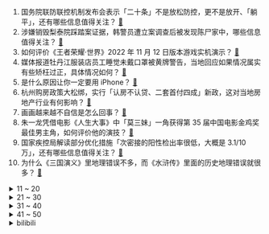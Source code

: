 1. 国务院联防联控机制发布会表示「二十条」不是放松防控，更不是放开、「躺平」，还有哪些信息值得关注？ [:link:](https://www.zhihu.com/question/566254559)
2. 涉嫌销毁梨泰院踩踏案证据，韩警员遭立案调查后被发现陈尸家中，哪些信息值得关注？ [:link:](https://www.zhihu.com/question/566045808)
3. 如何评价《王者荣耀·世界》2022 年 11 月 12 日版本游戏实机演示？ [:link:](https://www.zhihu.com/question/566285931)
4. 媒体报道牡丹江服装店员工睡觉未戴口罩被黄牌警告，当地回应如果情况属实有些矫枉过正，具体情况如何？ [:link:](https://www.zhihu.com/question/566252432)
5. 是什么原因让你一定要用 iPhone？ [:link:](https://www.zhihu.com/question/404878335)
6. 杭州购房政策大松绑，实行「认房不认贷、二套首付四成」新政，这对当地房地产行业有何影响？ [:link:](https://www.zhihu.com/question/566078237)
7. 画画越来越不自信是怎么回事？ [:link:](https://www.zhihu.com/question/518637283)
8. 朱一龙凭借电影《人生大事》中「莫三妹」一角获得第 35 届中国电影金鸡奖最佳男主角，如何评价他的演技？ [:link:](https://www.zhihu.com/question/566287053)
9. 国家疾控局解读部分优化措施「次密接的阳性检出率很低，大概是 3.1/10 万」，还有哪些信息值得关注？ [:link:](https://www.zhihu.com/question/566261507)
10. 为什么《三国演义》里地理错误不多，而《水浒传》里面的历史地理错误就很多？ [:link:](https://www.zhihu.com/question/445678567)
<details>
<summary>11 ~ 20</summary>

11. 南京男子打人事件完整视频网上曝光，老人遭鲁某推倒后多次冲向厨房被拦下，事件还有哪些细节值得关注？ [:link:](https://www.zhihu.com/question/566223577)
12. 联合国报告预计全球人口 11 月 15 日将达 80 亿，印度最早于明年成第一人口大国，将有何影响？ [:link:](https://www.zhihu.com/question/565982678)
13. 能推荐一部你刷过三遍以上的电视剧吗? [:link:](https://www.zhihu.com/question/562313684)
14. 深圳恒大总部地块被挂牌转让，起始价约 75.4 亿元，哪些信息值得关注？ [:link:](https://www.zhihu.com/question/566089833)
15. 「歼-20」总设计师称「军迷在期待什么，我们都知道」。作为资深军迷，猜猜他在暗示什么？你还有哪些期待？ [:link:](https://www.zhihu.com/question/565222687)
16. 马斯克改革推特受挫，假账号涌现引发混乱，蓝 V 付费认证被迫下线，此前多名高管辞职，哪些信息值得关注？ [:link:](https://www.zhihu.com/question/566209357)
17. 摩尔线程首款国产游戏显卡 MTT S80 上架，售价 2999 元，该产品性能能如何？值得购买吗？ [:link:](https://www.zhihu.com/question/565992203)
18. 每天坚持运动一小时左右，会有哪些好处？ [:link:](https://www.zhihu.com/question/534888239)
19. 李大霄称已闻到 A 股小牛气息，「 A 股 3000 点以下再也回不去」，如何看待这一说法？ [:link:](https://www.zhihu.com/question/566041628)
20. CPA如何规划备考？ [:link:](https://www.zhihu.com/question/526453086)
</details>
<details>
<summary>21 ~ 30</summary>

21. 乌特种部队已进入赫尔松，泽连斯基称这是「历史性的一天」，俄方则表示该地区仍属俄联邦，如何解读？ [:link:](https://www.zhihu.com/question/566241750)
22. 《原神》经常做调查问卷意义何在？ [:link:](https://www.zhihu.com/question/516100713)
23. 身边有一个情绪稳定的人是什么样的体验？ [:link:](https://www.zhihu.com/question/558913200)
24. 2022年乒乓球全锦赛男单决赛樊振东4比2战胜林高远夺得冠军，如何评价这场比赛？ [:link:](https://www.zhihu.com/question/566290550)
25. 李白还有哪些不出名但写的很好的诗？ [:link:](https://www.zhihu.com/question/296698064)
26. 俄方称「俄军虽撤退，赫尔松依旧属于俄联邦」，如何看待这一回应？ [:link:](https://www.zhihu.com/question/566237869)
27. 空调一开一关费电，还是一直开着费电？ [:link:](https://www.zhihu.com/question/285831334)
28. 大学生进厂工作，真的很丢人吗？ [:link:](https://www.zhihu.com/question/565887047)
29. 如何评价《一年一度喜剧大赛》第二季第八期的作品《军师恋盟》？ [:link:](https://www.zhihu.com/question/566067657)
30. 有哪些你单曲循环n次的歌？ [:link:](https://www.zhihu.com/question/565841082)
</details>
<details>
<summary>31 ~ 40</summary>

31. 媒体报道老年大学报名火热，「一座难求、抢位入学」，目前我国老年大学发展现状如何？ [:link:](https://www.zhihu.com/question/565548236)
32. 大学生真的轻松吗？ [:link:](https://www.zhihu.com/question/559263476)
33. 你周围有什么很神秘的人？ [:link:](https://www.zhihu.com/question/59069508)
34. 天猫运营总裁表示今年「双11」整体稳中向好，交易规模 5403 亿元与去年持平，有哪些信息值得关注？ [:link:](https://www.zhihu.com/question/566071602)
35. 如何评价 ICPC World Final 2022？ [:link:](https://www.zhihu.com/question/565649278)
36. 在你最穷的时候，是怎么翻身的？ [:link:](https://www.zhihu.com/question/403275033)
37. 有哪些足球运动员没有入选过一次国家队，而在联赛大放异彩？ [:link:](https://www.zhihu.com/question/488083929)
38. 1080p在笔记本上真的很模糊吗？ [:link:](https://www.zhihu.com/question/561859968)
39. 北京启动长期滞留京外人员专项救济，解除长期滞留京外人员弹窗购票限制，哪些信息值得关注？ [:link:](https://www.zhihu.com/question/566268389)
40. 第 35 届中国电影金鸡奖获奖名单公布，你对各项奖项归属满意吗？ [:link:](https://www.zhihu.com/question/566276895)
</details>
<details>
<summary>41 ~ 50</summary>

41. 11 月 11 日在岸人民币兑美元收复 7.10 关口，有哪些信息值得关注？ [:link:](https://www.zhihu.com/question/566037269)
42. 22-23 赛季 NBA国王 120:114 湖人，如何评价这场比赛？ [:link:](https://www.zhihu.com/question/566237095)
43. 情侣手机壳有哪些推荐？ [:link:](https://www.zhihu.com/question/328414303)
44. 黑龙江一服装店因老板睡觉没戴口罩被市场监督局贴黄牌，店家回应「黄牌已撤掉」，如何看待此事件？ [:link:](https://www.zhihu.com/question/566259931)
45. 国家卫健委表示优化调整「经专家科学论证，优化后举措能缓解隔离资源紧张和流调压力」，哪些信息值得关注？ [:link:](https://www.zhihu.com/question/566258205)
46. 如何评价《明日方舟：黎明前奏》动画第三集？ [:link:](https://www.zhihu.com/question/566049743)
47. 老祖宗流传下来的“养生”顺口溜，你还记得哪些？ [:link:](https://www.zhihu.com/question/559364920)
48. 《DOTA2》的比赛当中职业选手们曾出现过哪些致命错误？ [:link:](https://www.zhihu.com/question/328789939)
49. 你会原谅一个背叛过自己的人吗？ [:link:](https://www.zhihu.com/question/565323777)
50. 武侠精神与法治文化是否相违背？ [:link:](https://www.zhihu.com/question/67374021)
</details><details>
<summary>bilibili</summary>

1. 这是一条不能燃的视频 [:link:](//www.bilibili.com/video/BV1EP4y127j5)
2. 尽绵薄之力，盼国风盛行 [:link:](//www.bilibili.com/video/BV1ed4y1r7gF)
3. 难以置信的一天，我在外网文化输出了！！ [:link:](//www.bilibili.com/video/BV1eG411w7vh)
4. “𝙔𝙤𝙪'𝙧𝙚 𝙨𝙤 𝙗𝙚𝙖𝙪𝙩𝙞𝙛𝙪𝙡” [:link:](//www.bilibili.com/video/BV1we4y147D7)
5. （ 霸 凌 之 战 ）猫妹：无所谓 我会出手 [:link:](//www.bilibili.com/video/BV18841187nP)
6. 《原神》角色演示-「莱依拉：遥熠星轨」 [:link:](//www.bilibili.com/video/BV1RG4y1Z7ph)
7. 《百面千相》首曝PV——千相阅尽，方知众生百面 [:link:](//www.bilibili.com/video/BV1UK411m7xQ)
8. 开一家殡葬店真的赚钱吗？我实地呆上一周给你答案！ [:link:](//www.bilibili.com/video/BV1sP4y12743)
9. 只因篮球，但是二向箔！ [:link:](//www.bilibili.com/video/BV1g14y157df)
10. 南昌. 九龙湖消防联动 [:link:](//www.bilibili.com/video/BV1WG411w7KK)
<details>
<summary>11 ~ 20</summary>

11. 奇怪的猫猫，但是日语版 [:link:](//www.bilibili.com/video/BV1sP4y127HN)
12. 《萌宠区UP主》 [:link:](//www.bilibili.com/video/BV1S84y1v73Q)
13. 大学生如何在宿舍拍出《奔跑吧兄弟》第2季 [:link:](//www.bilibili.com/video/BV1sG411w755)
14. 【传染病简史1】霍乱：屠戮过亿，将人活活吸干的蓝死病 [:link:](//www.bilibili.com/video/BV1Yv4y1S713)
15. 第一次见现实开挂的！ [:link:](//www.bilibili.com/video/BV1yG4y1Z7pE)
16. 从木头里取出一个小可爱，看着他慢慢长大～ [:link:](//www.bilibili.com/video/BV1hW4y147bX)
17. 整完这个活，脑细胞死了一半 [:link:](//www.bilibili.com/video/BV168411b7Mj)
18. 封印解除Plus [:link:](//www.bilibili.com/video/BV1yt4y1P7mD)
19. 做视频能遇到欣赏自己视频多粉丝真的也是一种幸运 [:link:](//www.bilibili.com/video/BV13d4y1F7hV)
20. 这是小提琴该有的动静？ [:link:](//www.bilibili.com/video/BV1zY411Z7PX)
</details>
<details>
<summary>21 ~ 30</summary>

21. 三 观 比 五 官 正，但 瞎 [:link:](//www.bilibili.com/video/BV1Mm4y1F7oT)
22. 男生的各种超能力，男生还有哪些钞能力？#内容过于真实#搞笑#段子#场景 [:link:](//www.bilibili.com/video/BV1od4y1r7jK)
23. 1步1步1步1步，用一种很新的方式打开生活 [:link:](//www.bilibili.com/video/BV1fv4y1U7KA)
24. 求求你别玩假原神了！这才是真原神！都市传说！ [:link:](//www.bilibili.com/video/BV1aD4y1t7DY)
25. 饼！ [:link:](//www.bilibili.com/video/BV1cP411c7sq)
26. 关于抽象话的深度研究：为什么我们无法在网上好好说话？ [:link:](//www.bilibili.com/video/BV1Vd4y1b71B)
27. 瑶生奉上《MerryChristmasMr.Lawrence》 [:link:](//www.bilibili.com/video/BV1XK411m73w)
28. 五个长期任务，早看早做完哦！ [:link:](//www.bilibili.com/video/BV1mP411F7Ca)
29. 关于我人生第一把吉他的事故… [:link:](//www.bilibili.com/video/BV1sP4y127gJ)
30. 当你在校运会上唱起《孤勇者》并跳起了《爱你》| 南科大2022校运会开幕式力量举社表演 [:link:](//www.bilibili.com/video/BV1id4y1r7fm)
</details>
<details>
<summary>31 ~ 40</summary>

31. 【真人QQ飞车】小橘子超进化！ [:link:](//www.bilibili.com/video/BV12d4y1F713)
32. 【木雕】试作纳西妲 [:link:](//www.bilibili.com/video/BV1iP4y127QL)
33. 眼“色”游戏 （9） [:link:](//www.bilibili.com/video/BV1b14y1p7ju)
34. 【纯黑】《战神：诸神黄昏》战神难度无伤攻略解说 第二期 [:link:](//www.bilibili.com/video/BV1iP4y1y7yC)
35. 用内心的力量，奔赴未知的远方 | 影石Think bold. [:link:](//www.bilibili.com/video/BV1xW4y1s7se)
36. 连续看10小时鸡你太美🐔直到死亡 [:link:](//www.bilibili.com/video/BV1hY411Z7Ts)
37. 【医案寻踪】如何降低近视度数？I 近视，不过就是一门生意 [:link:](//www.bilibili.com/video/BV1xd4y1k7W8)
38. 相信小狗！一切都会好起来的 [:link:](//www.bilibili.com/video/BV1dt4y1K7Hq)
39. 但如果这颜料条拔不出来，估计很多人会难受一整天 [:link:](//www.bilibili.com/video/BV1Ze4y1x7n2)
40. 《明日方舟》危机合约新赛季「赝波行动」宣传PV [:link:](//www.bilibili.com/video/BV1ED4y1x7Vc)
</details>
<details>
<summary>41 ~ 50</summary>

41. 穿越Mc之救世战神 [:link:](//www.bilibili.com/video/BV1j84y1v73U)
42. “治愈神曲《群青》，无法超越的绝美画面!！” [:link:](//www.bilibili.com/video/BV11D4y1t73q)
43. 【罗伊Roi】最后的皇家3D Live! [:link:](//www.bilibili.com/video/BV1cd4y1c7yy)
44. 《提拉米苏》的美味谁能拒绝！假如它有懒人版的话你学不学？ [:link:](//www.bilibili.com/video/BV1gG4y1f7n8)
45. 【阿斗】史上最羞耻名场面，国外演员太敢拍了！美剧史诗巨作《权力的游戏》第19期 [:link:](//www.bilibili.com/video/BV1v841187vf)
46. 通过这次改造，希望舍友能做一个合格的大学生 [:link:](//www.bilibili.com/video/BV1cP411c7fJ)
47. 说上“家乡话”瞬间注入灵魂【原神语音】 [:link:](//www.bilibili.com/video/BV1sG411w7vN)
48. 张 宇 宙 [:link:](//www.bilibili.com/video/BV1ce4y1s7CS)
49. 国内游戏业都在彷徨了，微软还来找合作？都是米哈游的错？ [:link:](//www.bilibili.com/video/BV1ie4y1a7VN)
50. 早读是对学生生命的浪费！ [:link:](//www.bilibili.com/video/BV1MG4y1b7Nu)
</details>
<details>
<summary>51 ~ 60</summary>

51. B站小伙伴，中部空军正式入驻！芜湖起飞~ [:link:](//www.bilibili.com/video/BV1Td4y1F7CL)
52. “巴尔泽布 我已登神”日配 柿原彻也一张口瞬间注入灵魂 他吼的真的好好听 [:link:](//www.bilibili.com/video/BV1aD4y1t7hq)
53. 客 服 的 名 场 面 变 身 4.0 [:link:](//www.bilibili.com/video/BV13G4y1b7v8)
54. 爸 爸 的 车 [:link:](//www.bilibili.com/video/BV1Mg411z7Vr)
55. 《 竹 升 面 》 [:link:](//www.bilibili.com/video/BV1284y1v7r4)
56. 安徽大哥半挂改房车，专做移动大酒店，一场6000块，月接待8000桌 [:link:](//www.bilibili.com/video/BV1WW4y147a9)
57. 四十一亿人牺牲的胜利，换来六个字：“活下来，飞出去！”《隐形时代》下——作者：滕野 [:link:](//www.bilibili.com/video/BV1cv4y1S7Zp)
58. 好心酸啊！有人随便就大满贯的奖却是一个普通演员摸爬滚打四十年才换来的…… [:link:](//www.bilibili.com/video/BV1vG411w7VE)
59. 宫崎骏动漫风滤镜 [:link:](//www.bilibili.com/video/BV1LP411A7KV)
60. 当代年轻人的身体状况 [:link:](//www.bilibili.com/video/BV17G411w73r)
</details>
<details>
<summary>61 ~ 70</summary>

61. [静改动] RC遥控潜艇制作历程 [:link:](//www.bilibili.com/video/BV1M84y1v71R)
62. 【时代少年团】《三时有声》今日挑战 [:link:](//www.bilibili.com/video/BV1184y1v7an)
63. 《关于在广州吃吃吃的24小时…》广州快快好！ [:link:](//www.bilibili.com/video/BV1Lt4y1T75D)
64. 耗时3个月！我们做了一个干净免费的知识共享网站！中学选科/高考志愿/大学转专业/保研考研择校择专业/就业规划必备！ [:link:](//www.bilibili.com/video/BV1M24y127xb)
65. 内娱还得看大学生？年末舞台级别超美惊艳变装！Nxde X Feel my rhythm创意改编舞台 [:link:](//www.bilibili.com/video/BV1nD4y1x7mv)
66. 国外哈利波特粉丝的迷惑行为大赏！ [:link:](//www.bilibili.com/video/BV1Mt4y1T773)
67. 11.8《吃香肠有感》 [:link:](//www.bilibili.com/video/BV1Ce4y1a7MK)
68. 剪一种很新的拳法 [:link:](//www.bilibili.com/video/BV1ce4y147tF)
69. 看完嘴角列到耳根～屋顶着火舞蹈！！！ [:link:](//www.bilibili.com/video/BV1Qg411B7bi)
70. 【手书】sentenced-明日方舟斥罪手书 [:link:](//www.bilibili.com/video/BV1Z24y117Vz)
</details>
<details>
<summary>71 ~ 80</summary>

71. 普通长相女生如何通过穿搭改变气质？（报恩神裤篇） [:link:](//www.bilibili.com/video/BV1fg411B7ze)
72. “95后”男护士练习上万次 解锁“无痛飞针”采血技能 [:link:](//www.bilibili.com/video/BV1d8411b7ai)
73. 决战狮子猫之猫德学院的新式装备 [:link:](//www.bilibili.com/video/BV1o14y1p7Aq)
74. 当代大学生停水后精神状态 [:link:](//www.bilibili.com/video/BV13G4y1f7Yy)
75. 喔↑诶！喔↑喔↑ [:link:](//www.bilibili.com/video/BV1JP411c7Hx)
76. 大家好，我是三吉彩花，我来B站了！ [:link:](//www.bilibili.com/video/BV1Z8411b7dK)
77. 小孩：让我来玩！ [:link:](//www.bilibili.com/video/BV19G4y147LV)
78. 散兵离家出走真正原因 [:link:](//www.bilibili.com/video/BV1De4y1x7qk)
79. 我和DD猫的一部分动作合集 [:link:](//www.bilibili.com/video/BV1BW4y1476n)
80. 1米9女生带领宿舍姐妹走上致富之路…… [:link:](//www.bilibili.com/video/BV1814y1p78d)
</details>
<details>
<summary>81 ~ 90</summary>

81. 古人起的雅称是真的美！ [:link:](//www.bilibili.com/video/BV18e4y1W7Qo)
82. 珠海航展，你确定不是中东双十一？ [:link:](//www.bilibili.com/video/BV1wG4y1b7GF)
83. 中性笔也能写笔锋？轻松拿下卷面分！ [:link:](//www.bilibili.com/video/BV1ke4y1x7ZV)
84. 来猩猩直播间，回收你们的室友 [:link:](//www.bilibili.com/video/BV1TG4y1b7DK)
85. 模拟大都市 2016年的存档还在... [:link:](//www.bilibili.com/video/BV1W841187rF)
86. 当你有个年龄差很大的弟弟 [:link:](//www.bilibili.com/video/BV1TY411f77q)
87. 奇奇怪怪的猫猫说日语 [:link:](//www.bilibili.com/video/BV1Zd4y1r7sh)
88. 看这个视频不要露牙齿！ [:link:](//www.bilibili.com/video/BV1Qt4y1K7MD)
89. 华农兄弟：摘点脐橙给兄弟，顺便学两道菜，省得兄弟老摇头 [:link:](//www.bilibili.com/video/BV1re4y1x7HT)
90. 能看懂这个视频的人成分肯定有亿点复杂 [:link:](//www.bilibili.com/video/BV1JP411c7n6)
</details>
<details>
<summary>91 ~ 100</summary>

91. 盘点三首能让你起飞的英文歌曲 BGM～ [:link:](//www.bilibili.com/video/BV17e411F73o)
92. 啊，这就是中年的前奏吗？ [:link:](//www.bilibili.com/video/BV1B84y1v7SH)
93. 我的爱情漏风了！ [:link:](//www.bilibili.com/video/BV19K411m7z2)
94. 欢迎来到代表「正义」的枫丹 [:link:](//www.bilibili.com/video/BV16G4y1Z7pi)
95. 求求你给我一个认识你的机会呜呜 [:link:](//www.bilibili.com/video/BV1e14y1p7VX)
96. 白敬亭吻宋轶，没有演技，全是感情！长风渡真情侣官宣了！ [:link:](//www.bilibili.com/video/BV1Zg411i7cN)
97. 二次元实用口语（初级） [:link:](//www.bilibili.com/video/BV1sP4y127Tr)
98. 《这短短二十多秒，让全球石头人宕机一整天》 [:link:](//www.bilibili.com/video/BV15W4y147Mc)
99. 美肚莎 [:link:](//www.bilibili.com/video/BV1bv4y1U7E3)
100. 动辄上千元的“哦妈卡塞”是智商税？小伙这次竟然觉得值了！ [:link:](//www.bilibili.com/video/BV1sG4y1t7md)
</details></details>